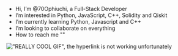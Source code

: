 - Hi, I’m @70Ophiuchi, a Full-Stack Developer
- I’m interested in Python, JavaScript, C++, Solidity and Qiskit
- I’m currently learning Python, Javascript and C++
- I’m looking to collaborate on everything
- How to reach me ""

!["REALLY COOL GIF", the hyperlink is not working unfortunately](https://media.giphy.com/media/l3q2JCu9lep6dAmyY/giphy.gif)

